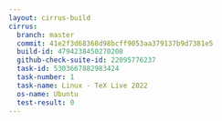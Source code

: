 ```yaml
---
layout: cirrus-build
cirrus:
  branch: master
  commit: 41e2f3d68368d98bcff9053aa379137b9d7381e5
  build-id: 4794238450270208
  github-check-suite-id: 22095776237
  task-id: 5303667882983424
  task-number: 1
  task-name: Linux - TeX Live 2022
  os-name: Ubuntu
  test-result: 0
---
```

